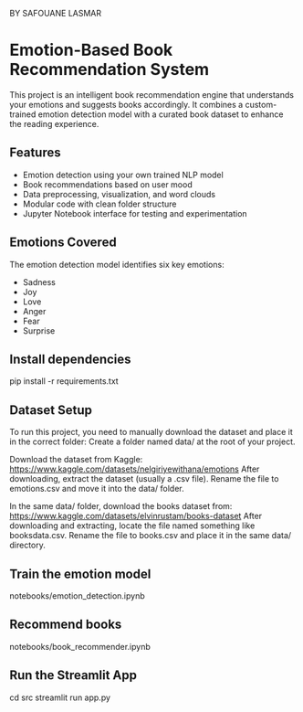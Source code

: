 BY SAFOUANE LASMAR


#  Emotion-Based Book Recommendation System

This project is an intelligent book recommendation engine that understands your emotions and suggests books accordingly. It combines a custom-trained emotion detection model with a curated book dataset to enhance the reading experience.

##  Features

-  Emotion detection using your own trained NLP model
-  Book recommendations based on user mood
-  Data preprocessing, visualization, and word clouds
-  Modular code with clean folder structure
-  Jupyter Notebook interface for testing and experimentation

##  Emotions Covered

The emotion detection model identifies six key emotions:
- Sadness 
- Joy 
- Love 
- Anger 
- Fear 
- Surprise 

##  Install dependencies

pip install -r requirements.txt

##  Dataset Setup

To run this project, you need to manually download the dataset and place it in the correct folder:
Create a folder named data/ at the root of your project.


Download the dataset from Kaggle: https://www.kaggle.com/datasets/nelgiriyewithana/emotions
After downloading, extract the dataset (usually a .csv file).
Rename the file to emotions.csv and move it into the data/ folder.



In the same data/ folder, download the books dataset from:
https://www.kaggle.com/datasets/elvinrustam/books-dataset
After downloading and extracting, locate the file named something like booksdata.csv.
Rename the file to books.csv and place it in the same data/ directory.



##  Train the emotion model

notebooks/emotion_detection.ipynb

##  Recommend books

notebooks/book_recommender.ipynb

##  Run the Streamlit App

cd src
streamlit run app.py
